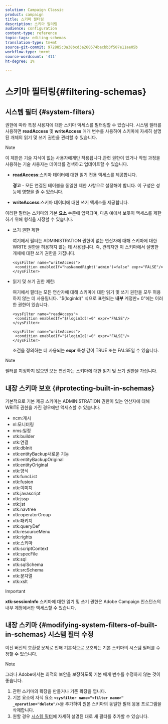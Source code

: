 ```yaml
---
solution: Campaign Classic
product: campaign
title: 스키마 필터링
description: 스키마 필터링
audience: configuration
content-type: reference
topic-tags: editing-schemas
translation-type: tm+mt
source-git-commit: 972885c3a38bcd3a260574bacbb3f507e11ae05b
workflow-type: tm+mt
source-wordcount: '411'
ht-degree: 1%

---
```



# 스키마 필터링{#filtering-schemas}

## 시스템 필터 {#system-filters}

권한에 따라 특정 사용자에 대한 스키마 액세스를 필터링할 수 있습니다. 시스템 필터를 사용하면 **readAccess** 및 **writeAccess** 매개 변수를 사용하여 스키마에 자세히 설명된 개체의 읽기 및 쓰기 권한을 관리할 수 있습니다.

>[!NOTE]
>
>이 제한은 기술 지식이 없는 사용자에게만 적용됩니다.관련 권한이 있거나 작업 과정을 사용하는 기술 사용자는 데이터를 검색하고 업데이트할 수 있습니다.

* **readAccess**:스키마 데이터에 대한 읽기 전용 액세스를 제공합니다.

   **경고**  - 모든 연결된 테이블을 동일한 제한 사항으로 설정해야 합니다. 이 구성은 성능에 영향을 줄 수 있습니다.

* **writeAccess**:스키마 데이터에 대한 쓰기 액세스를 제공합니다.

이러한 필터는 스키마의 기본 **요소** 수준에 입력되며, 다음 예에서 보듯이 액세스를 제한하기 위해 형식을 지정할 수 있습니다.

* 쓰기 권한 제한

   여기에서 필터는 ADMINISTRATION 권한이 없는 연산자에 대해 스키마에 대한 WRITE 권한을 허용하지 않는 데 사용됩니다. 즉, 관리자만 이 스키마에서 설명한 개체에 대한 쓰기 권한을 가집니다.

   ```
   <sysFilter name="writeAccess">      
    <condition enabledIf="hasNamedRight('admin')=false" expr="FALSE"/>    
   </sysFilter>
   ```

* 읽기 및 쓰기 권한 제한:

   여기에서 필터는 모든 연산자에 대해 스키마에 대한 읽기 및 쓰기 권한을 모두 허용하지 않는 데 사용됩니다. &quot;$(loginId)&quot; 식으로 표현되는 **내부** 계정만= 0&quot;에는 이러한 권한이 있습니다.

   ```
   <sysFilter name="readAccess"> 
    <condition enabledIf="$(loginId)!=0" expr="FALSE"/>
   </sysFilter>
   
   <sysFilter name="writeAccess">  
    <condition enabledIf="$(loginId)!=0" expr="FALSE"/>
   </sysFilter>
   ```

   조건을 정의하는 데 사용되는 **expr** 특성 값이 TRUE 또는 FALSE일 수 있습니다.

>[!NOTE]
>
>필터를 지정하지 않으면 모든 연산자는 스키마에 대한 읽기 및 쓰기 권한을 가집니다.

## 내장 스키마 보호 {#protecting-built-in-schemas}

기본적으로 기본 제공 스키마는 ADMINISTRATION 권한이 있는 연산자에 대해 WRITE 권한을 가진 경우에만 액세스할 수 있습니다.

* ncm:게시
* nl:모니터링
* nms:일정
* xtk:builder
* xtk:연결
* xtk:dbInit
* xtk:entityBackup새로운 기능
* xtk:entityBackupOriginal
* xtk:entityOriginal
* xtk:양식
* xtk:funcList
* xtk:fusion
* xtk:이미지
* xtk:javascript
* xtk:jssp
* xtk:jst
* xtk:navtree
* xtk:operatorGroup
* xtk:패키지
* xtk:queryDef
* xtk:resourceMenu
* xtk:rights
* xtk:스키마
* xtk:scriptContext
* xtk:specFile
* xtk:sql
* xtk:sqlSchema
* xtk:srcSchema
* xtk:문자열
* xtk:xslt

>[!IMPORTANT]
>
>**xtk:sessionInfo** 스키마에 대한 읽기 및 쓰기 권한은 Adobe Campaign 인스턴스의 내부 계정에서만 액세스할 수 있습니다.

## 내장 스키마 {#modifying-system-filters-of-built-in-schemas} 시스템 필터 수정

이전 버전의 호환성 문제로 인해 기본적으로 보호되는 기본 스키마의 시스템 필터를 수정할 수 있습니다.

>[!NOTE]
>
>그러나 Adobe에서는 최적의 보안을 보장하도록 기본 매개 변수를 수정하지 않는 것이 좋습니다.

1. 관련 스키마의 확장을 만들거나 기존 확장을 엽니다.
1. 기본 요소에 자식 요소 **`<sysfilter name="<filter name>" _operation="delete"/>`**&#x200B;을 추가하여 원본 스키마의 동일한 필터 응용 프로그램을 삭제합니다.
1. 원할 경우 [시스템 필터](#system-filters)에 자세히 설명된 대로 새 필터를 추가할 수 있습니다.

